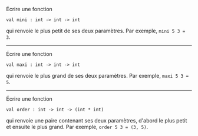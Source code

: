 Écrire une fonction

```
val mini : int -> int -> int
```

qui renvoie le plus petit de ses deux paramètres. Par exemple, `mini 5 3 = 3`.

---

Écrire une fonction

```
val maxi : int -> int -> int
```

qui renvoie le plus grand de ses deux paramètres. Par exemple, `maxi 5 3 = 5`.

---

Écrire une fonction

```
val order : int -> int -> (int * int)
```

qui renvoie une paire contenant ses deux paramètres, d'abord le plus
petit et ensuite le plus grand. Par exemple, `order 5 3 = (3, 5)`.
